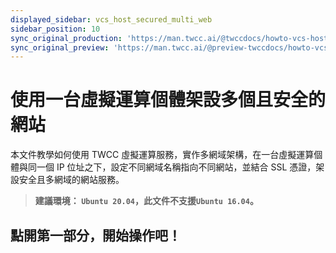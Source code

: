 ```yaml
---
displayed_sidebar: vcs_host_secured_multi_web
sidebar_position: 10
sync_original_production: 'https://man.twcc.ai/@twccdocs/howto-vcs-host-secure-multi-web-one-instance-intro-zh' 
sync_original_preview: 'https://man.twcc.ai/@preview-twccdocs/howto-vcs-host-secure-multi-web-one-instance-intro-zh'
---
```


# 使用一台虛擬運算個體架設多個且安全的網站

本文件教學如何使用 TWCC 虛擬運算服務，實作多網域架構，在一台虛擬運算個體與同一個 IP 位址之下，設定不同網域名稱指向不同網站，並結合 SSL 憑證，架設安全且多網域的網站服務。


> **建議環境： ```Ubuntu 20.04```，此文件不支援```Ubuntu 16.04```。**

## <i class="fa fa-backward" aria-hidden="true"></i> 點開第一部分，開始操作吧！